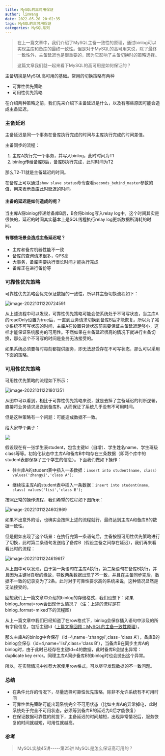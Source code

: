 ```yaml
---
title: MySQL的高可用保证
author: linWang
date: 2022-05-20 20:02:35
tags: MySQL的高可用保证
categories: MySQL系列
---
```


>   在上一篇文章中，我们介绍了MySQL主备一致性的原理，通过binlog可以实现主库和备库的最终一致性。但是对于MySQL的高可用来说，除了最终一致性外，主备延迟也是很重要的，因为它影响了主备切换时的策略选择。
>
>   这篇文章我们就一起来看下MySQL的高可用是如何保证的？

<!--more-->

主备切换是MySQL高可用的基础。常用的切换策略有两种

*   可靠性优先策略
*   可用性优先策略

在介绍两种策略之前，我们先来介绍下主备延迟是什么，以及有哪些原因可能会造成主备延迟。

### 主备延迟

主备延迟是同一个事务在备库执行完成的时间与主库执行完成的时间差值。

主备同步的流程：

1.   主库A执行完一个事务，并写入binlog，此时时间为T1
2.   binlog传给备库B后，备库B执行完成，此时时间为T2

那么T2-T1就是主备延迟的时间。

在备库上可以通过`show slave status`命令查看`seconds_behind_master`参数的值，用来表示备库此时延迟的时间。

#### **主备的延迟是如何造成的呢？**

当主库A将binlog传递给备库B后，B会将binlog写入relay log中，这个时间其实是很快的，延迟的时间其实基本上是SQL线程执行relay log更新数据所消耗的时间。

#### **有哪些场景会造成主备延迟呢？**

*   主库和备库机器性能不一致
*   备库的查询请求很多，QPS高
*   大事务，备库需要执行很长时间才能执行完成
*   备库正在进行备份等

### 可靠性优先策略

可靠性优先策略会优先保证数据的一致性，所以其主备切换流程如下：

![image-20221011220724591](image-20221011220724591.png)

从上述流程中可以发现，可靠性优先策略可能会使系统处于不可写状态，当主库A的readOnly设置为true后，一直到业务请求切换到备库B后才能恢复。所以为了减少系统不可写状态的时间，主库A在设置只读状态前需要保证主备延迟足够小，这样才能保证系统服务的可用性。不然如果在主备延迟很高的情况下就进行主备切换，那么这个不可写的时间是业务无法接受的。

如果系统必须要每时每刻都提供服务，即无法忍受存在不可写状态，那么可以采用下面的策略。

### 可用性优先策略

可用性优先策略的流程如下所示：

![image-20221011221801351](image-20221011221801351.png)

从图中可以看到，相比于可靠性优先策略来说，就是去掉了主备延迟的判断逻辑，直接将业务请求发送到备库B，从而保证了系统几乎没有不可用时间。

但是这种策略有一个问题：可能造成数据不一致。

给大家举个栗子：

![](举个栗子.png)

假设现在有一张学生表student，包含主键Id（自增）、学生姓名name、学生班级class等等。初始化状态中主库A和备库B中均存在三条数据（即两个库中的student表都保存了三个学生的信息）。下面我们做如下操作：

*   往主库A的student表中插入一条数据：```insert into student(name, class) values('zhangyi','class A');```

*   继续往主库A的student表中插入一条数据：```insert into student(name, class) values('lisi','class B');```

按照正常的操作流程，我们希望的过程如下图所示：

![image-20221011224602869](image-20221011224602869.png)

如果不出意外的话，也确实会按照上述的流程就行，最终达到主库A和备库B的数据一致性。

但是假如出现了这个场景：在执行完第一条语句后，主备按照可用性优先策略进行了切换，此时第二条语句发送给了备库B（假设主备之间存在延迟），我们再来看看此时的流程：

![image-20221011224619617](image-20221011224619617.png)

从上图中可以发现，由于第一条语句在主库A执行，第二条语句在备库B执行，并且因为主键Id自增的缘故，导致两条数据出现了不一致，并且在主备同步完后，数据不一致的记录变为了2条。此时对于可靠性要求高的系统来说，这种情况显然是无法接受的。

回想我们上一篇文章中介绍的binlog的存储格式，我们设想下：如果binlog_format=row会出现什么情况？（注：上述的流程是在binlog_format=mixed下的流程图）

从上一篇文章中我们已经知道了在row格式下，binlog会保存插入语句中涉及的所有字段信息，包括主键Id（[上篇文章回顾：MySQL的主备一致性原理](https://zhuanlan.zhihu.com/p/572301710)）。

那么主库A的binlog中会保存（id=4,name='zhangyi',class='class A'），备库B的binlog会保存（id=4,name='lisi',class='class B'），当备库B在同步主库A的binlog时，由于此时已经存在主键Id=4的数据，此时备库B会抛出异常：duplicate key error。同理主库A同步备库B的binlog时也会抛出这个异常。

所以，在实际情况中推荐大家使用row格式，可以尽早发现数据的不一致问题。

### 总结

*   在条件允许的情况下，尽量选择可靠性优先策略，除非不允许系统有不可用时间
*   可靠性优先策略可能出现系统完全不可用状态（比如主库A的异常掉电，此时系统处于完全不可用状态，必须等到备库B的延迟为0后才能恢复）
*   在保证数据可靠性的前提下，主备延迟的时间越短，出现异常情况后，服务恢复的时间就越短，可用性就越高。

### 参考

>   MySQL实战45讲-----第25讲 MySQL是怎么保证高可用的？
